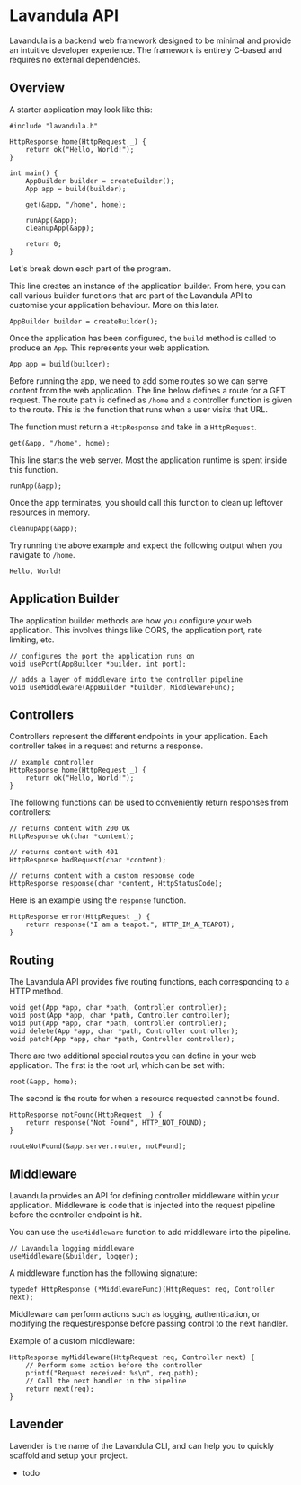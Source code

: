 # Lavandula API

Lavandula is a backend web framework designed to be minimal and provide an intuitive developer experience. The framework is entirely C-based and requires no external dependencies.


## Overview

A starter application may look like this:

```
#include "lavandula.h"

HttpResponse home(HttpRequest _) {
    return ok("Hello, World!");
}

int main() {
    AppBuilder builder = createBuilder();
    App app = build(builder);

    get(&app, "/home", home);

    runApp(&app);
    cleanupApp(&app);

    return 0;
}
```

Let's break down each part of the program.

This line creates an instance of the application builder. From here, you can call various builder functions that are part of the Lavandula API to customise your application behaviour. More on this later.

```
AppBuilder builder = createBuilder();
```

Once the application has been configured, the `build` method is called to produce an `App`. This represents your web application.

```
App app = build(builder);
```

Before running the app, we need to add some routes so we can serve content from the web application. The line below defines a route for a GET request. The route path is defined as `/home` and a controller function is given to the route. This is the function that runs when a user visits that URL.

The function must return a `HttpResponse` and take in a `HttpRequest`.

```
get(&app, "/home", home);
```

This line starts the web server. Most the application runtime is spent inside this function.

```
runApp(&app);
```

Once the app terminates, you should call this function to clean up leftover resources in memory.

```
cleanupApp(&app);
```

Try running the above example and expect the following output when you navigate to `/home`.

```
Hello, World!
```


## Application Builder


The application builder methods are how you configure your web application. This involves things like CORS, the application port, rate limiting, etc.

```
// configures the port the application runs on
void usePort(AppBuilder *builder, int port);

// adds a layer of middleware into the controller pipeline
void useMiddleware(AppBuilder *builder, MiddlewareFunc);
```


## Controllers

Controllers represent the different endpoints in your application. Each controller takes in a request and returns a response.

```
// example controller
HttpResponse home(HttpRequest _) {
    return ok("Hello, World!");
}
```

The following functions can be used to conveniently return responses from controllers:

```
// returns content with 200 OK
HttpResponse ok(char *content);

// returns content with 401
HttpResponse badRequest(char *content);

// returns content with a custom response code
HttpResponse response(char *content, HttpStatusCode);
```

Here is an example using the `response` function.

```
HttpResponse error(HttpRequest _) {
    return response("I am a teapot.", HTTP_IM_A_TEAPOT);
}
```


## Routing

The Lavandula API provides five routing functions, each corresponding to a HTTP method.

```
void get(App *app, char *path, Controller controller);
void post(App *app, char *path, Controller controller);
void put(App *app, char *path, Controller controller);
void delete(App *app, char *path, Controller controller);
void patch(App *app, char *path, Controller controller);
```

There are two additional special routes you can define in your web application. The first is the root url, which can be set with:

```
root(&app, home);
```

The second is the route for when a resource requested cannot be found.

```
HttpResponse notFound(HttpRequest _) {
    return response("Not Found", HTTP_NOT_FOUND);
}

routeNotFound(&app.server.router, notFound);
```


## Middleware

Lavandula provides an API for defining controller middleware within your application. Middleware is code that is injected into the request pipeline before the controller endpoint is hit.

You can use the `useMiddleware` function to add middleware into the pipeline.

```
// Lavandula logging middleware
useMiddleware(&builder, logger);
```

A middleware function has the following signature:

```
typedef HttpResponse (*MiddlewareFunc)(HttpRequest req, Controller next);
```

Middleware can perform actions such as logging, authentication, or modifying the request/response before passing control to the next handler.

Example of a custom middleware:

```
HttpResponse myMiddleware(HttpRequest req, Controller next) {
    // Perform some action before the controller
    printf("Request received: %s\n", req.path);
    // Call the next handler in the pipeline
    return next(req);
}
```

## Lavender

Lavender is the name of the Lavandula CLI, and can help you to quickly scaffold and setup your project.

- todo